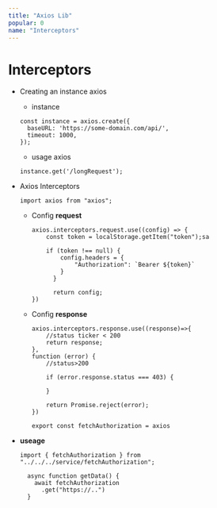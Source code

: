 ```yaml
---
title: "Axios Lib"
popular: 0
name: "Interceptors"
---
```


# Interceptors

- Creating an instance axios

  - instance

  ```
  const instance = axios.create({
    baseURL: 'https://some-domain.com/api/',
    timeout: 1000,
  });
  ```

  - usage axios

  ```
  instance.get('/longRequest');
  ```

- Axios Interceptors

  ```
  import axios from "axios";
  ```

  - Config **request**

    ```
    axios.interceptors.request.use((config) => {
        const token = localStorage.getItem("token");sa

        if (token !== null) {
            config.headers = {
                "Authorization": `Bearer ${token}`
            }
          }

          return config;
    })
    ```

  - Config **response**

    ```
    axios.interceptors.response.use((response)=>{
        //status ticker < 200
        return response;
    },
    function (error) {
        //status>200

        if (error.response.status === 403) {

        }

        return Promise.reject(error);
    })

    ```

    ```
    export const fetchAuthorization = axios
    ```

- **useage**

  ```
  import { fetchAuthorization } from "../../../service/fetchAuthorization";
  ```

  ```
    async function getData() {
      await fetchAuthorization
        .get("https://..")
    }
  ```
